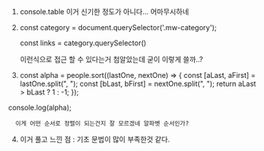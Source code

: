 1.  console.table 이거 신기한 정도가 아니다... 어마무시하네

2.  const category = document.querySelector('.mw-category');

    const links = category.querySelector()

    이런식으로 접근 할 수 있다는거 첨알았는데 굳이 이렇게 쓸까..?

3.  const alpha = people.sort((lastOne, nextOne) => {
    const [aLast, aFirst] = lastOne.split(", ");
    const [bLast, bFirst] = nextOne.split(", ");
    return aLast > bLast ? 1 : -1;
    });

console.log(alpha);

      이게 어떤 순서로 정렬이 되는건지 잘 모르겠네 알파벳 순서인가?

4. 이거 풀고 느낀 점 : 기초 문법이 많이 부족한것 같다.
